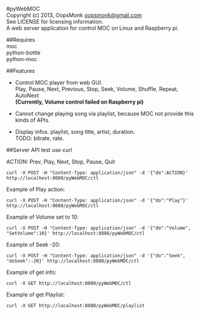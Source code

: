 #pyWebMOC  
Copyright (c) 2013, OopsMonk <oopsmonk@gmail.com>   
See LICENSE for licensing information.  
A web server application for control MOC on Linux and Raspberry pi.  

##Requires  
moc  
python-bottle  
python-moc  

##Features  

* Control MOC player from web GUI.  
    Play, Pause, Next, Previous, Stop, Seek, Volume, Shuffle, Repeat, AutoNext  
    __(Currently, Volume control failed on Raspberry pi)__  

* Cannot change playing song via playlist, because MOC not provide this kinds of APIs.  

* Display infos.
    playlist, song title, artist, duration.  
    TODO: bitrate, rate.

##Server API test use curl  

ACTION: Prev, Play, Next, Stop, Pause, Quit  

    curl -X POST -H "Content-Type: application/json" -d '{"do":ACTION}' http://localhost:8080/pyWebMOC/ctl

Example of Play action:  

    curl -X POST -H "Content-Type: application/json" -d '{"do":"Play"}' http://localhost:8080/pyWebMOC/ctl  


Example of Volume set to 10:  

    curl -X POST -H "Content-Type: application/json" -d '{"do":"Volume", "SetVolume":10}' http://localhost:8080/pyWebMOC/ctl

Example of Seek -20:  

    curl -X POST -H "Content-Type: application/json" -d '{"do":"Seek", "doSeek":-20}' http://localhost:8080/pyWebMOC/ctl

Example of get info:  

    curl -X GET http://localhost:8080/pyWebMOC/ctl  

Example of get Playlist:  

    curl -X GET http://localhost:8080/pyWebMOC/playlist

